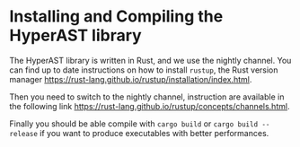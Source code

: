 # Installing and Compiling the HyperAST library

The HyperAST library is written in Rust, and we use the nightly channel.
You can find up to date instructions on how to install `rustup`, the Rust version manager https://rust-lang.github.io/rustup/installation/index.html.

Then you need to switch to the nightly channel, instruction are available in the following link https://rust-lang.github.io/rustup/concepts/channels.html.

Finally you should be able compile with ``cargo build`` or ``cargo build --release`` if you want to produce executables with better performances.